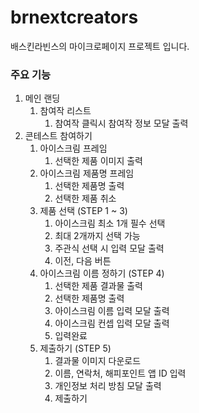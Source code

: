 # brnextcreators

배스킨라빈스의 마이크로페이지 프로젝트 입니다.

### 주요 기능

1. 메인 랜딩
   1. 참여작 리스트
      1. 참여작 클릭시 참여작 정보 모달 출력
2. 콘테스트 참여하기
   1. 아이스크림 프레임
      1. 선택한 제품 이미지 출력
   2. 아이스크림 제품명 프레임
      1. 선택한 제품명 출력
      2. 선택한 제품 취소
   3. 제품 선택 (STEP 1 ~ 3)
      1. 아이스크림 최소 1개 필수 선택
      2. 최대 2개까지 선택 가능
      3. 주관식 선택 시 입력 모달 출력
      4. 이전, 다음 버튼
   4. 아이스크림 이름 정하기 (STEP 4)
      1. 선택한 제품 결과물 출력
      2. 선택한 제품명 출력
      3. 아이스크림 이름 입력 모달 출력
      4. 아이스크림 컨셉 입력 모달 출력
      5. 입력완료
   5. 제출하기 (STEP 5)
      1. 결과물 이미지 다운로드
      2. 이름, 연락처, 해피포인트 앱 ID 입력
      3. 개인정보 처리 방침 모달 출력
      4. 제출하기
